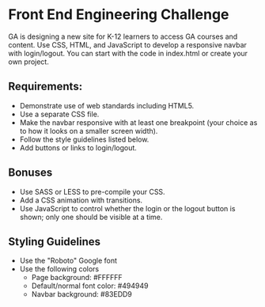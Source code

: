 # Front End Engineering Challenge

GA is designing a new site for K-12 learners to access GA courses and content. Use CSS, HTML, and JavaScript to develop a responsive navbar with login/logout. You can start with the code in index.html or create your own project.

## Requirements:

- Demonstrate use of web standards including HTML5.  
- Use a separate CSS file.   
- Make the navbar responsive with at least one breakpoint (your choice as to how it looks on a smaller screen width).   
- Follow the style guidelines listed below.  
- Add buttons or links to login/logout.  

## Bonuses

- Use SASS or LESS to pre-compile your CSS.   
- Add a CSS animation with transitions.   
- Use JavaScript to control whether the login or the logout button is shown; only one should be visible at a time.  

## Styling Guidelines

- Use the "Roboto" Google font   
- Use the following colors   
	- Page background: #FFFFFF    
	- Default/normal font color: #494949   
	- Navbar background: #83EDD9   
